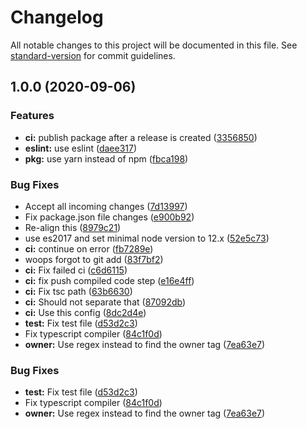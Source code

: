 # Changelog

All notable changes to this project will be documented in this file. See [standard-version](https://github.com/conventional-changelog/standard-version) for commit guidelines.

## 1.0.0 (2020-09-06)


### Features

* **ci:** publish package after a release is created ([3356850](https://github.com/zhycorp/node-zhycorp/commit/33568502c800cabe1aeb2036f9445d58abbb3e77))
* **eslint:** use eslint ([daee317](https://github.com/zhycorp/node-zhycorp/commit/daee31778d24812ea85138e948b2104dcb7abedc))
* **pkg:** use yarn instead of npm ([fbca198](https://github.com/zhycorp/node-zhycorp/commit/fbca198edd3e993a4f51368fcc9ebcecf18979af))


### Bug Fixes

* Accept all incoming changes ([7d13997](https://github.com/zhycorp/node-zhycorp/commit/7d13997a3011bec156e7537a4db766222d434a31))
* Fix package.json file changes ([e900b92](https://github.com/zhycorp/node-zhycorp/commit/e900b92d315e9bfe1360da94b6fb4d2652a6c841))
* Re-align this ([8979c21](https://github.com/zhycorp/node-zhycorp/commit/8979c215ccf523b104bc55bf81b9af1f326d4edb))
* use es2017 and set minimal node version to 12.x ([52e5c73](https://github.com/zhycorp/node-zhycorp/commit/52e5c73e5ce1aae422b530a2084c5ff8abf50453))
* **ci:** continue on error ([fb7289e](https://github.com/zhycorp/node-zhycorp/commit/fb7289e2c1bc3bc86806437f62a42952ec3718db))
* woops forgot to git add ([83f7bf2](https://github.com/zhycorp/node-zhycorp/commit/83f7bf2477689392257d53516cfca9f510126226))
* **ci:** Fix failed ci ([c6d6115](https://github.com/zhycorp/node-zhycorp/commit/c6d6115f03e8b9abf17f14edc49cde1ed1c2d73e))
* **ci:** fix push compiled code step ([e16e4ff](https://github.com/zhycorp/node-zhycorp/commit/e16e4ff008975ba004d14bba78e6b8e8363873c9))
* **ci:** Fix tsc path ([63b6630](https://github.com/zhycorp/node-zhycorp/commit/63b66300bf67a8672465ffb1edce1b195a5c387b))
* **ci:** Should not separate that ([87092db](https://github.com/zhycorp/node-zhycorp/commit/87092db7920242e71efb4877eb1351e9725dd154))
* **ci:** Use this config ([8dc2d4e](https://github.com/zhycorp/node-zhycorp/commit/8dc2d4eb0c5d846a731c9cf34745dbda1c3a34dd))
* **test:** Fix test file ([d53d2c3](https://github.com/zhycorp/node-zhycorp/commit/d53d2c3a83ecc1a65328718a3c39f5c87a9c4df1))
* Fix typescript compiler ([84c1f0d](https://github.com/zhycorp/node-zhycorp/commit/84c1f0d33f247338f563d63acfb7b97a0011d512))
* **owner:** Use regex instead to find the owner tag ([7ea63e7](https://github.com/zhycorp/node-zhycorp/commit/7ea63e7418c67dcfbdadb2333029624b77c7c843))


### Bug Fixes

* **test:** Fix test file ([d53d2c3](https://github.com/KurokuTetsuya/node-zhycorp/commit/d53d2c3a83ecc1a65328718a3c39f5c87a9c4df1))
* Fix typescript compiler ([84c1f0d](https://github.com/KurokuTetsuya/node-zhycorp/commit/84c1f0d33f247338f563d63acfb7b97a0011d512))
* **owner:** Use regex instead to find the owner tag ([7ea63e7](https://github.com/KurokuTetsuya/node-zhycorp/commit/7ea63e7418c67dcfbdadb2333029624b77c7c843))
